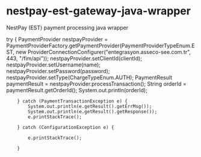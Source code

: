 # nestpay-est-gateway-java-wrapper
NestPay (EST) payment processing java wrapper

try {
			PaymentProvider nestpayProvider = PaymentProviderFactory.getPaymentProvider(PaymentProviderTypeEnum.EST, new ProviderConnectionConfigurer("entegrasyon.asseco-see.com.tr", 443, "/fim/api"));
			nestpayProvider.setClientId(clientId);
			nestpayProvider.setUsername(name);
			nestpayProvider.setPassword(password);
			nestpayProvider.setType(ChargeTypeEnum.AUTH);
			PaymentResult paymentResult = nestpayProvider.processTransaction();
			String orderId = paymentResult.getOrderId();
			System.out.println(orderId);
			
			
		} catch (PaymentTransactionException e) {
			System.out.println(e.getResult().getErrMsg());
			System.out.println(e.getResult().getResponse());
			e.printStackTrace();
			
		} catch (ConfigurationException e) {
			
			e.printStackTrace();
			
		}
